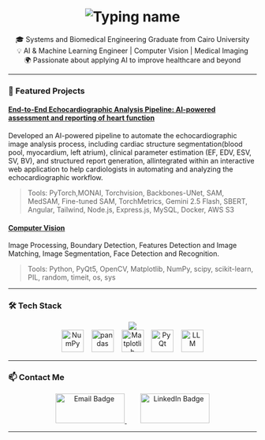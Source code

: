 

<!--
**RanaHany10/RanaHany10** is a ✨ _special_ ✨ repository because its `README.md` (this file) appears on your GitHub profile.

Here are some ideas to get you started:

- 🔭 I’m currently working on ...
- 🌱 I’m currently learning ...
- 👯 I’m looking to collaborate on ...
- 🤔 I’m looking for help with ...
- 💬 Ask me about ...
- 📫 How to reach me: ...
- 😄 Pronouns: ...
- ⚡ Fun fact: ...
-->

<h1 align="center">
  <img
    src="https://readme-typing-svg.vercel.app?font=Fira+Code&size=30&pause=1000&color=00BFFF&center=true&vCenter=true&width=380&lines=%F0%9F%91%8B+Hi%2C+I%27m+Rana+Hany"
    alt="Typing name"
  />
</h1>

<p align="center">
🎓 Systems and Biomedical Engineering Graduate from Cairo University <br>
💡 AI & Machine Learning Engineer | Computer Vision | Medical Imaging <br>
🌍 Passionate about applying AI to improve healthcare and beyond
</p>

---

### 🚀 Featured Projects
#### [End-to-End Echocardiographic Analysis Pipeline: AI-powered assessment and reporting of heart function](https://github.com/RanaHany10/End-to-End-Echocardiographic-Analysis-Pipeline)
Developed an AI-powered pipeline to automate the echocardiographic image analysis process, including cardiac structure segmentation(blood pool, myocardium, left atrium), clinical parameter estimation (EF, EDV, ESV, SV, BV), and structured report generation, allintegrated within an interactive web application to help cardiologists in automating and analyzing the echocardiographic workflow.  
> Tools: PyTorch,MONAI, Torchvision, Backbones-UNet, SAM, MedSAM, Fine-tuned SAM, TorchMetrics, Gemini 2.5 Flash, SBERT, Angular, Tailwind, Node.js, Express.js, MySQL, Docker, AWS S3  

#### [Computer Vision](https://github.com/RanaHany10/Computer-Vision)
Image Processing, Boundary Detection, Features Detection and Image Matching, Image Segmentation, Face Detection and Recognition.
> Tools: Python, PyQt5, OpenCV, Matplotlib, NumPy, scipy, scikit-learn, PIL, random, timeit, os, sys  

---

### 🛠️ Tech Stack
<p align="center">
  <img src="https://skillicons.dev/icons?i=python,pytorch,tensorflow,opencv,sklearn,mysql,mongodb,git,html,css,flask,nodejs,express&perline=7" />
  <br>
  <img src="https://upload.wikimedia.org/wikipedia/commons/3/31/NumPy_logo_2020.svg" width="45" alt="NumPy"/>
  &nbsp;&nbsp;
  <img src="https://upload.wikimedia.org/wikipedia/commons/e/ed/Pandas_logo.svg" width="45" alt="pandas"/>
  &nbsp;&nbsp;
  <img src="https://upload.wikimedia.org/wikipedia/commons/8/84/Matplotlib_icon.svg" width="45" alt="Matplotlib"/>
  &nbsp;&nbsp;
  <img src="https://img.icons8.com/fluency/48/qt.png" width="45" alt="PyQt"/>
  &nbsp;&nbsp;
  <img src="https://cdn.worldvectorlogo.com/logos/openai-2.svg" width="45" alt="LLM"/>
</p>

---



### 📫 Contact Me
<p align="center">
  <a href="mailto:rana.hany102@gmail.com" target="_blank">
    <img src="https://img.shields.io/badge/Email-D14836?style=flat-round&logo=gmail&logoColor=white" width="140" height="60" alt="Email Badge"/>
  </a>
  &nbsp;&nbsp;&nbsp;&nbsp;&nbsp;&nbsp; <!-- adds 6 spaces -->
  <a href="https://linkedin.com/in/rana-hany-062426290" target="_blank">
    <img src="https://img.shields.io/badge/LinkedIn-0A66C2?style=flat-round&logo=linkedin&logoColor=white" width="140" height="60" alt="LinkedIn Badge"/>
  </a>
</p>

---

